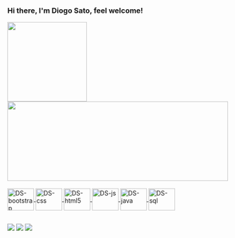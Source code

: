 ### Hi there, I'm Diogo Sato, feel welcome!

<div align="left">
  <a href="https://github.com/DiogoSato">
  <img height="180em" src="https://github-readme-stats.vercel.app/api?username=DiogoSato&show_icons=true&theme=tokyonight&include_all_commits=true&count_private=true"/>
  <img height="180em"width="500em" src="https://github-readme-stats.vercel.app/api/top-langs/?username=DiogoSato&layout=compact&langs_count=7&theme=tokyonight&count_private=true"/>
</div>
  
<div style="display: inline_block"><br>
  <img align="center" alt="DS-bootstrap" height="50" width="60" src="https://cdn.jsdelivr.net/gh/devicons/devicon/icons/bootstrap/bootstrap-plain-wordmark.svg">
  <img align="center" alt="DS-css" height="50" width="60" src="https://cdn.jsdelivr.net/gh/devicons/devicon/icons/css3/css3-original-wordmark.svg">
  <img align="center" alt="DS-html5" height="50" width="60" src="https://cdn.jsdelivr.net/gh/devicons/devicon/icons/html5/html5-original-wordmark.svg">
  <img align="center" alt="DS-js" height="50" width="60" src="https://cdn.jsdelivr.net/gh/devicons/devicon/icons/javascript/javascript-original.svg">
  <img align="center" alt="DS-java" height="50" width="60" src="https://cdn.jsdelivr.net/gh/devicons/devicon/icons/java/java-plain-wordmark.svg">
  <img align="center" alt="DS-sql" height="50" width="60" src="https://cdn.jsdelivr.net/gh/devicons/devicon/icons/postgresql/postgresql-original-wordmark.svg">
</div>
  
  ##
  
  <div> 
  <a href="mailto:diogosato12@gmail.com" target="_blank"><img src="https://img.shields.io/badge/Gmail-D14836?style=for-the-badge&logo=gmail&logoColor=white" target="_blank"></a>
    <a href="https://www.linkedin.com/in/diogo-sato-kreknicki-464300207" target="_blank"><img src="https://img.shields.io/badge/LinkedIn-0077B5?style=for-the-badge&logo=linkedin&logoColor=white" target="_blank"></a>
    <a href="https://www.instagram.com/diogo_sato_/" target="_blank"><img src="https://img.shields.io/badge/Instagram-E4405F?style=for-the-badge&logo=instagram&logoColor=white" target="_blank"></a>
</div>
